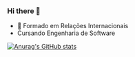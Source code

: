 ### Hi there 👋

- 🔭 Formado em Relações Internacionais
- Cursando Engenharia de Software


[![Anurag's GitHub stats](https://github-readme-stats.vercel.app/api?username=electrospherex)](https://github.com/anuraghazra/github-readme-stats.vercel.app/api?username=anuraghazra&show_icons=true&theme=synthwave)
